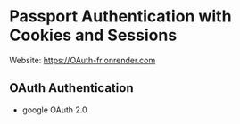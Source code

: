 # Passport Authentication with Cookies and Sessions
Website: https://OAuth-fr.onrender.com

OAuth Authentication
---------------------------
- google OAuth 2.0



